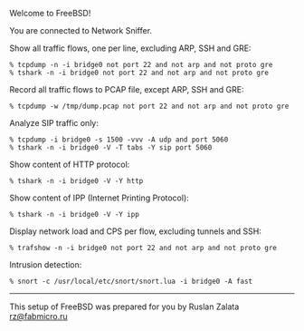 
Welcome to FreeBSD!

You are connected to Network Sniffer.

Show all traffic flows, one per line, excluding ARP, SSH and GRE:

	% tcpdump -n -i bridge0 not port 22 and not arp and not proto gre 
	% tshark -n -i bridge0 not port 22 and not arp and not proto gre 

Record all traffic flows to PCAP file, except ARP, SSH and GRE:

	% tcpdump -w /tmp/dump.pcap not port 22 and not arp and not proto gre

Analyze SIP traffic only:

	% tcpdump -i bridge0 -s 1500 -vvv -A udp and port 5060
	% tshark -n -i bridge0 -V -T tabs -Y sip port 5060

Show content of HTTP protocol: 

	% tshark -n -i bridge0 -V -Y http

Show content of IPP (Internet Printing Protocol):

	% tshark -n -i bridge0 -V -Y ipp

Display network load and CPS per flow, excluding tunnels and SSH:

	% trafshow -n -i bridge0 not port 22 and not arp and not proto gre

Intrusion detection:

	% snort -c /usr/local/etc/snort/snort.lua -i bridge0 -A fast

---
This setup of FreeBSD was prepared for you by Ruslan Zalata <rz@fabmicro.ru>

